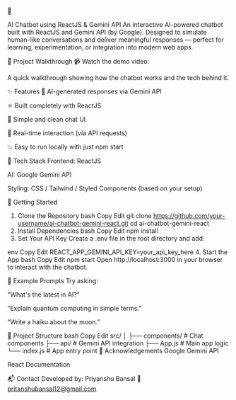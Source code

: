 
🤖 

AI Chatbot using ReactJS & Gemini API
An interactive AI-powered chatbot built with ReactJS and Gemini API (by Google). Designed to simulate human-like conversations and deliver meaningful responses — perfect for learning, experimentation, or integration into modern web apps.

🎥 Project Walkthrough
📹 Watch the demo video:

A quick walkthrough showing how the chatbot works and the tech behind it.

✨ Features
🤖 AI-generated responses via Gemini API

⚛️ Built completely with ReactJS

💬 Simple and clean chat UI

🔁 Real-time interaction (via API requests)

💥 Easy to run locally with just npm start

🧠 Tech Stack
Frontend: ReactJS

AI: Google Gemini API

Styling: CSS / Tailwind / Styled Components (based on your setup)

🚀 Getting Started
1. Clone the Repository
bash
Copy
Edit
git clone https://github.com/your-username/ai-chatbot-gemini-react.git
cd ai-chatbot-gemini-react
2. Install Dependencies
bash
Copy
Edit
npm install
3. Set Your API Key
Create a .env file in the root directory and add:

env
Copy
Edit
REACT_APP_GEMINI_API_KEY=your_api_key_here
4. Start the App
bash
Copy
Edit
npm start
Open http://localhost:3000 in your browser to interact with the chatbot.

🧪 Example Prompts
Try asking:

“What's the latest in AI?”

“Explain quantum computing in simple terms.”

“Write a haiku about the moon.”

📁 Project Structure
bash
Copy
Edit
src/
│
├── components/      # Chat components
├── api/             # Gemini API integration
├── App.js           # Main app logic
└── index.js         # App entry point
🙌 Acknowledgements
Google Gemini API

React Documentation

📬 Contact
Developed by: Priyanshu Bansal
📧 pritanshubansal12@gmail.com
